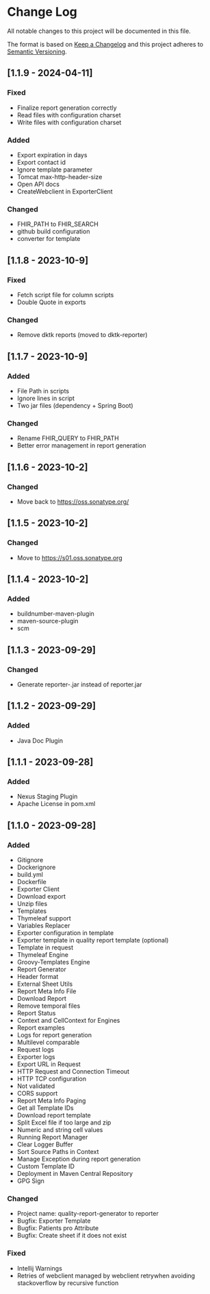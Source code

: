 # Change Log
All notable changes to this project will be documented in this file.

The format is based on [Keep a Changelog](http://keepachangelog.com/)
and this project adheres to [Semantic Versioning](http://semver.org/).

## [1.1.9 - 2024-04-11]
### Fixed
- Finalize report generation correctly
- Read files with configuration charset
- Write files with configuration charset

### Added
- Export expiration in days
- Export contact id
- Ignore template parameter
- Tomcat max-http-header-size
- Open API docs
- CreateWebclient in ExporterClient

### Changed
- FHIR_PATH to FHIR_SEARCH
- github build configuration
- converter for template

## [1.1.8 - 2023-10-9]
### Fixed
- Fetch script file for column scripts
- Double Quote in exports

### Changed
- Remove dktk reports (moved to dktk-reporter)

## [1.1.7 - 2023-10-9]
### Added
- File Path in scripts
- Ignore lines in script
- Two jar files (dependency + Spring Boot)

### Changed
- Rename FHIR_QUERY to FHIR_PATH
- Better error management in report generation

## [1.1.6 - 2023-10-2]
### Changed
- Move back to https://oss.sonatype.org/

## [1.1.5 - 2023-10-2]
### Changed
- Move to https://s01.oss.sonatype.org

## [1.1.4 - 2023-10-2]
### Added
- buildnumber-maven-plugin
- maven-source-plugin
- scm

## [1.1.3 - 2023-09-29]
### Changed
- Generate reporter-<version>.jar instead of reporter.jar

## [1.1.2 - 2023-09-29]
### Added
- Java Doc Plugin

## [1.1.1 - 2023-09-28]
### Added
- Nexus Staging Plugin
- Apache License in pom.xml

## [1.1.0 - 2023-09-28]
### Added
- Gitignore
- Dockerignore
- build.yml
- Dockerfile
- Exporter Client
- Download export
- Unzip files
- Templates
- Thymeleaf support
- Variables Replacer
- Exporter configuration in template
- Exporter template in quality report template (optional)
- Template in request
- Thymeleaf Engine
- Groovy-Templates Engine
- Report Generator
- Header format
- External Sheet Utils
- Report Meta Info File 
- Download Report
- Remove temporal files
- Report Status
- Context and CellContext for Engines
- Report examples
- Logs for report generation
- Multilevel comparable
- Request logs
- Exporter logs
- Export URL in Request
- HTTP Request and Connection Timeout
- HTTP TCP configuration
- Not validated
- CORS support
- Report Meta Info Paging
- Get all Template IDs
- Download report template
- Split Excel file if too large and zip
- Numeric and string cell values
- Running Report Manager
- Clear Logger Buffer
- Sort Source Paths in Context
- Manage Exception during report generation
- Custom Template ID
- Deployment in Maven Central Repository
- GPG Sign


### Changed
- Project name: quality-report-generator to reporter
- Bugfix: Exporter Template
- Bugfix: Patients pro Attribute
- Bugfix: Create sheet if it does not exist

### Fixed
- Intellij Warnings
- Retries of webclient managed by webclient retrywhen avoiding stackoverflow by recursive function
